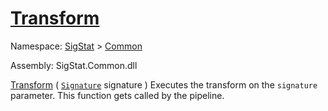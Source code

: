 # [Transform](./ITransformation-100663461.md)

Namespace: [SigStat]() > [Common](./../README.md)

Assembly: SigStat.Common.dll

[Transform](./ITransformation-100663461.md) ( [`Signature`](./../Signature.md) signature )	Executes the transform on the `signature` parameter.  This function gets called by the pipeline.
